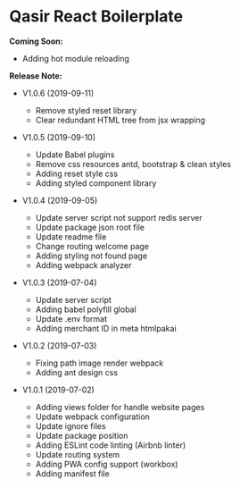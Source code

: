 # Qasir React Boilerplate

**Coming Soon:**
- Adding hot module reloading

**Release Note:**    

- V1.0.6 (2019-09-11)
    - Remove styled reset library
    - Clear redundant HTML tree from jsx wrapping
    
- V1.0.5 (2019-09-10)
    - Update Babel plugins
    - Remove css resources antd, bootstrap & clean styles
    - Adding reset style css
    - Adding styled component library

- V1.0.4 (2019-09-05)    
    - Update server script not support redis server
    - Update package json root file
    - Update readme file
    - Change routing welcome page    
    - Adding styling not found page
    - Adding webpack analyzer

- V1.0.3 (2019-07-04)    
    - Update server script
    - Adding babel polyfill global
    - Update .env format
    - Adding merchant ID in meta htmlpakai

- V1.0.2 (2019-07-03)
    - Fixing path image render webpack
    - Adding ant design css

- V1.0.1 (2019-07-02)
    - Adding views folder for handle website pages
    - Update webpack configuration
    - Update ignore files    
    - Update package position    
    - Adding ESLint code linting (Airbnb linter)
    - Update routing system
    - Adding PWA config support (workbox)
    - Adding manifest file
    
